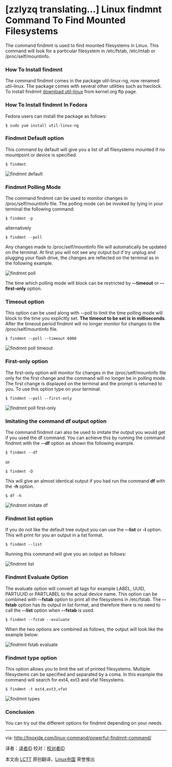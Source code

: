 [zzlyzq translating...]
Linux findmnt Command To Find Mounted Filesystems
================================================================================
The command findmnt is used to find mounted filesystems in Linux. This command will look for a particular filesystem in /etc/fstab, /etc/mtab or /proc/self/mountinfo.

### How To Install findmnt ###

The command findmnt comes in the package util-linux-ng, now renamed util-linux. The package comes with several other utilities such as hwclock. To install findmnt [download util-linux][1] from kernel.org ftp page.

### How To Install findmnt In Fedora ###

Fedora users can install the package as follows:

    $ sudo yum install util-linux-ng

### Findmnt Default option ###

This command by default will give you a list of all filesystems mounted if no mountpoint or device is specified.

    $ findmnt

![findmnt default](http://linoxide.com/wp-content/uploads/2014/03/findmnt-default.png)

### Findmnt Polling Mode ###

The command findmnt can be used to monitor changes in /proc/self/mountinfo file. The polling mode can be invoked by tying in your terminal the following command:

    $ findmnt -p

alternatively

    $ findmnt --poll

Any changes made to /proc/self/mountinfo file will automatically be updated on the terminal. At first you will not see any output but if try unplug and plugging your flash drive, the changes are reflected on the terminal as in the following example.

![findmnt poll](http://linoxide.com/wp-content/uploads/2014/03/findmnt-poll.png)

The time which polling mode will block can be restricted by **--timeout** or **--first-only** option.

### Timeout option ###

This option can be used along with --poll to limit the time polling mode will block to the time you explicitly set. **The timeout to be set is in milliseconds**. After the timeout period findmnt will no longer monitor for changes to the /proc/self/mountinfo file.

    $ findmnt --poll --timeout 6000

![findmnt poll timeout](http://linoxide.com/wp-content/uploads/2014/03/findmnt-poll-timeout.png)

### First-only option ###

The first-only option will monitor for changes in the /proc/self/mountinfo file only for the first change and the command will no longer be in polling mode. The first change is displayed on the terminal and the prompt is returned to you. To use this option type on your terminal:

    $ findmnt --poll --first-only

![findmnt poll first-only](http://linoxide.com/wp-content/uploads/2014/03/findmnt-poll-first-only.png)

### Imitating the command df output option ###

The command findmnt can also be used to imitate the output you would get if you used the df command. You can achieve this by running the command findmnt with the **--df** option as shown the following example.

    $ findmnt --df

or

    $ findmnt -D

This will give an almost identical output if you had run the command **df** with the **-h** option.

    $ df -h

![findmnt imitate df](http://linoxide.com/wp-content/uploads/2014/03/findmnt-imitate-df.png)

### Findmnt list option ###

If you do not like the default tree output you can use the **--list** or **-l** option. This will print for you an output in a list format.

    $ findmnt --list

Running this command will give you an output as follows:

![findmnt list](http://linoxide.com/wp-content/uploads/2014/03/findmnt-list.png)

### Findmnt Evaluate Option ###

The evaluate option will convert all tags for example LABEL, UUID, PARTUUID or PARTLABEL to the actual device name. This option can be combined with **--fstab** option to print all the filesystems in /etc/fstab. The **--fstab** option has its output in list format, and therefore there is no need to call the **--list** option when **--fstab** is used.

    $ findmnt --fstab --evaluate

When the two options are combined as follows, the output will look like the example below:

![findmnt fstab evaluate](http://linoxide.com/wp-content/uploads/2014/03/findmnt-fstab-evaluate.png)

### Findmnt type option ###

This option allows you to limit the set of printed filesystems. Multiple filesystems can be specified and separated by a coma. In this example the command will search for ext4, ext3 and vfat filesystems.

    $ findmnt -t ext4,ext3,vfat

![findmnt types](http://linoxide.com/wp-content/uploads/2014/03/findmnt-types.png)

### Conclusion ###

You can try out the different options for findmnt depending on your needs.

--------------------------------------------------------------------------------

via: http://linoxide.com/linux-command/powerful-findmnt-command/

译者：[译者ID](https://github.com/译者ID) 校对：[校对者ID](https://github.com/校对者ID)

本文由 [LCTT](https://github.com/LCTT/TranslateProject) 原创翻译，[Linux中国](http://linux.cn/) 荣誉推出

[1]:ftp://ftp.kernel.org/pub/linux/utils/util-linux/
